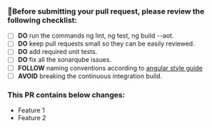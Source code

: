 ### 👮Before submitting your pull request, please review the following checklist:

- [ ] **DO** run the commands ng lint, ng test, ng build --aot.
- [ ]  **DO** keep pull requests small so they can be easily reviewed.
- [ ] **DO** add required unit tests.
- [ ] **DO** fix all the sonarqube issues.
- [ ] **FOLLOW** naming conventions according to [angular style guide](https://angular.io/guide/styleguide)
- [ ] **AVOID** breaking the continuous integration build.

### This PR contains below changes:
* Feature 1
* Feature 2